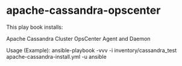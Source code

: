 # apache-cassandra-opscenter

This play book installs:

Apache Cassandra Cluster
OpsCenter Agent and Daemon


Usage (Example):
ansible-playbook -vvv -i inventory/cassandra_test apache-cassandra-install.yml -u ansible

